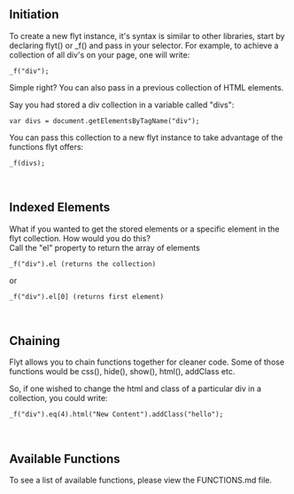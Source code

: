 ## Initiation ##

To create a new flyt instance, it's syntax is similar to other libraries, start by declaring flyt() or _f() and pass in your selector. For example, to achieve a collection of all div's on your page, one will write:

	_f("div");

Simple right? You can also pass in a previous collection of HTML elements. 

Say you had stored a div collection in a variable called "divs":

	var divs = document.getElementsByTagName("div");

You can pass this collection to a new flyt instance to take advantage of the functions flyt offers:

	_f(divs);

<br/>

## Indexed Elements ##
What if you wanted to get the stored elements or a specific element in the flyt collection. How would you do this? 
<br/>Call the "el" property to return the array of elements

	_f("div").el (returns the collection)

or 

	_f("div").el[0] (returns first element)

<br/>

## Chaining ##
Flyt allows you to chain functions together for cleaner code. Some of those functions would be css(), hide(), show(), html(), addClass etc.

So, if one wished to change the html and class of a particular div in a collection, you could write:

	_f("div").eq(4).html("New Content").addClass("hello");


<br/>

## Available Functions ##
To see a list of available functions, please view the FUNCTIONS.md file.